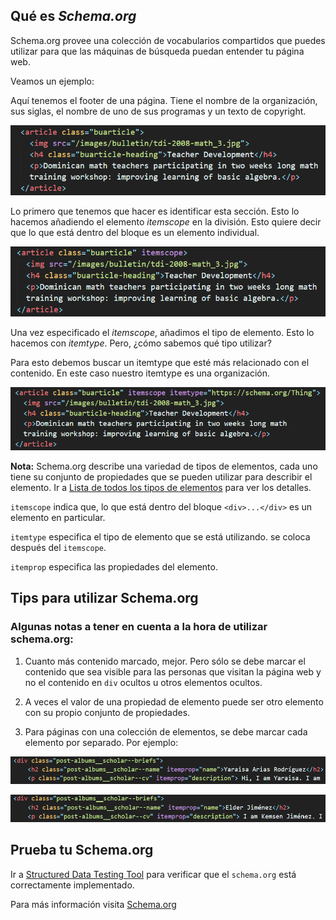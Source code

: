## Qué es *Schema.org*

Schema.org provee una colección de vocabularios compartidos 
que puedes utilizar para que las máquinas de búsqueda puedan entender tu página web.

Veamos un ejemplo:

Aquí tenemos el footer de una página. Tiene el nombre de la organización, sus siglas, el nombre de uno de sus programas y un texto de copyright.

![schema-markup-example-article](images/schema-markup-example-article.png)

Lo primero que tenemos que hacer es identificar esta sección. Esto lo hacemos añadiendo el elemento *itemscope* en la división. Esto quiere decir que lo que está dentro del bloque es un elemento individual.

![schema-markup-example-itemscope](images/schema-markup-example-itemscope.png)

Una vez especificado el *itemscope*, añadimos el tipo de elemento. Esto lo hacemos con *itemtype*. Pero, ¿cómo sabemos qué tipo utilizar?

Para esto debemos buscar un itemtype que esté más relacionado con el contenido. En este caso nuestro itemtype es una organización.

![schema-markup-example-itemtype](images/schema-markup-example-itemtype.png)

**Nota:** Schema.org describe una variedad de tipos de elementos, cada uno tiene su conjunto de propiedades que se pueden utilizar para describir el elemento. 
Ir a [Lista de todos los tipos de elementos](https://schema.org/docs/full.html) para ver los detalles.

`itemscope` indica que, lo que está dentro del bloque `<div>...</div>` 
es un elemento en particular.

`itemtype` especifica el tipo de elemento que se está utilizando.
se coloca después del `itemscope`.

`itemprop` especifica las propiedades del elemento. 


## Tips para utilizar Schema.org

### Algunas notas a tener en cuenta a la hora de utilizar schema.org:

1. Cuanto más contenido marcado, mejor. Pero sólo se debe marcar 
el contenido que sea visible para las personas que visitan la página 
web y no el contenido en `div` ocultos u otros elementos ocultos.

2. A veces el valor de una propiedad de elemento puede ser otro elemento con su propio conjunto de propiedades.

3. Para páginas con una colección de elementos, se debe marcar cada elemento por separado. 
Por ejemplo:

![examplePost](images/examplePost.png)

![examplePost2](images/examplePost2.png)


## Prueba tu Schema.org

Ir a [Structured Data Testing Tool](https://search.google.com/structured-data/testing-tool)
para verificar que el `schema.org` está correctamente implementado. 

Para más información visita [Schema.org](https://schema.org)